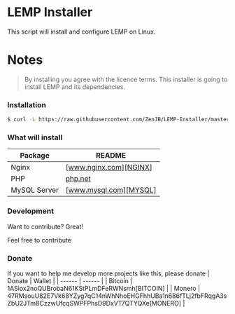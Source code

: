 # LEMP Installer

This script will install and configure LEMP on Linux.

# Notes
> By installing you agree with the licence terms.
> This installer is going to install LEMP and its dependencies.
### Installation

```sh
$ curl -L https://raw.githubusercontent.com/ZenJB/LEMP-Installer/master/LEMPInstaller.sh | bash
```

### What will install

| Package | README |
| ------ | ------ |
| Nginx | [www.nginx.com][NGINX] |
| PHP | [php.net][PHP] |
| MySQL Server | [www.mysql.com][MYSQL] |


### Development

Want to contribute? Great!

Feel free to contribute

### Donate

If you want to help me develop more projects like this, please donate
| Donate | Wallet |
| ------ | ------ |
| Bitcoin | 1ASiox2noQUBrobaN61KStPLmDFeRWNsmh[BITCOIN] |
| Monero | 47RMsouU82E7Vk68YZyg7qC14nWhNhoEHGFhhUBa1n686fTLj2fbFRqgA3sZbU2JTm8CzzwUfcqSWPFPhsD9DxVT7QTYQXe[MONERO] |


   [NGINX]: <https://www.nginx.com/>
   [PHP]: <https://php.net/>
   [MYSQL]: <https://www.mysql.com/>

